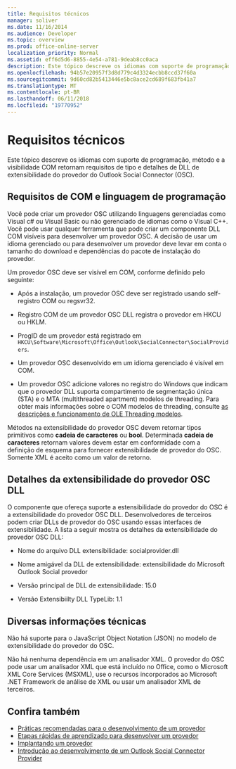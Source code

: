 ```yaml
---
title: Requisitos técnicos
manager: soliver
ms.date: 11/16/2014
ms.audience: Developer
ms.topic: overview
ms.prod: office-online-server
localization_priority: Normal
ms.assetid: eff6d5d6-8855-4e54-a781-9deab8cc0aca
description: Este tópico descreve os idiomas com suporte de programação, método e a visibilidade COM retornam requisitos de tipo e detalhes de DLL de extensibilidade do provedor do Outlook Social Connector (OSC).
ms.openlocfilehash: 94b57e20957f3d8d779c4d3324ecbb8ccd37f60a
ms.sourcegitcommit: 9d60cd82b5413446e5bc8ace2cd689f683fb41a7
ms.translationtype: MT
ms.contentlocale: pt-BR
ms.lasthandoff: 06/11/2018
ms.locfileid: "19770952"
---
```

# <a name="technical-requirements"></a>Requisitos técnicos

Este tópico descreve os idiomas com suporte de programação, método e a visibilidade COM retornam requisitos de tipo e detalhes de DLL de extensibilidade do provedor do Outlook Social Connector (OSC). 
  
## <a name="programming-language-and-com-requirements"></a>Requisitos de COM e linguagem de programação

Você pode criar um provedor OSC utilizando linguagens gerenciadas como Visual c# ou Visual Basic ou não gerenciado de idiomas como o Visual C++. Você pode usar qualquer ferramenta que pode criar um componente DLL COM visíveis para desenvolver um provedor OSC. A decisão de usar um idioma gerenciado ou para desenvolver um provedor deve levar em conta o tamanho do download e dependências do pacote de instalação do provedor.
  
Um provedor OSC deve ser visível em COM, conforme definido pelo seguinte:
  
- Após a instalação, um provedor OSC deve ser registrado usando self-registro COM ou regsvr32.
    
- Registro COM de um provedor OSC DLL registra o provedor em HKCU ou HKLM. 
    
- ProgID de um provedor está registrado em `HKCU\Software\Microsoft\Office\Outlook\SocialConnector\SocialProviders`.
    
- Um provedor OSC desenvolvido em um idioma gerenciado é visível em COM.
    
- Um provedor OSC adicione valores no registro do Windows que indicam que o provedor DLL suporta compartimento de segmentação única (STA) e o MTA (multithreaded apartment) modelos de threading. Para obter mais informações sobre o COM modelos de threading, consulte [as descrições e funcionamento de OLE Threading modelos](http://support.microsoft.com/kb/150777).
    
Métodos na extensibilidade do provedor OSC devem retornar tipos primitivos como **cadeia de caracteres** ou **bool**. Determinada **cadeia de caracteres** retornam valores devem estar em conformidade com a definição de esquema para fornecer extensibilidade de provedor do OSC. Somente XML é aceito como um valor de retorno. 
  
## <a name="details-of-the-osc-provider-extensibility-dll"></a>Detalhes da extensibilidade do provedor OSC DLL

O componente que ofereça suporte a estensibilidade do provedor do OSC é a extensibilidade do provedor OSC DLL. Desenvolvedores de terceiros podem criar DLLs de provedor do OSC usando essas interfaces de extensibilidade. A lista a seguir mostra os detalhes da extensibilidade do provedor OSC DLL:
  
- Nome do arquivo DLL extensibilidade: socialprovider.dll
    
- Nome amigável da DLL de extensibilidade: extensibilidade do Microsoft Outlook Social provedor
    
- Versão principal de DLL de extensibilidade: 15.0
    
- Versão Extensibiilty DLL TypeLib: 1.1
    
## <a name="miscellaneous-technical-information"></a>Diversas informações técnicas

Não há suporte para o JavaScript Object Notation (JSON) no modelo de extensibilidade do provedor do OSC.
  
Não há nenhuma dependência em um analisador XML. O provedor do OSC pode usar um analisador XML que está incluído no Office, como o Microsoft XML Core Services (MSXML), use o recursos incorporados ao Microsoft .NET Framework de análise de XML ou usar um analisador XML de terceiros. 
  
## <a name="see-also"></a>Confira também

- [Práticas recomendadas para o desenvolvimento de um provedor](best-practices-for-developing-a-provider.md)  
- [Etapas rápidas de aprendizado para desenvolver um provedor](quick-steps-for-learning-to-develop-a-provider.md)
- [Implantando um provedor](deploying-a-provider.md)  
- [Introdução ao desenvolvimento de um Outlook Social Connector Provider](getting-started-with-developing-an-outlook-social-connector-provider.md)

